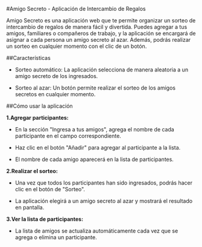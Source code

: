 #Amigo Secreto - Aplicación de Intercambio de Regalos

Amigo Secreto es una aplicación web que te permite organizar un sorteo de intercambio de regalos de manera fácil y divertida. Puedes agregar a tus amigos, familiares o compañeros de trabajo, y la aplicación se encargará de asignar a cada persona un amigo secreto al azar. Además, podrás realizar un sorteo en cualquier momento con el clic de un botón.

##Características

- Sorteo automático: La aplicación selecciona de manera aleatoria a un amigo secreto de los ingresados.

- Sorteo al azar: Un botón permite realizar el sorteo de los amigos secretos en cualquier momento.


##Cómo usar la aplicación

**1.Agregar participantes:**

- En la sección "Ingresa a tus amigos", agrega el nombre de cada participante en el campo correspondiente.

- Haz clic en el botón "Añadir" para agregar al participante a la lista.

- El nombre de cada amigo aparecerá en la lista de participantes.

**2.Realizar el sorteo:**

- Una vez que todos los participantes han sido ingresados, podrás hacer clic en el botón de "Sorteo".

- La aplicación elegirá a un amigo secreto al azar y mostrará el resultado en pantalla.

**3.Ver la lista de participantes:**

- La lista de amigos se actualiza automáticamente cada vez que se agrega o elimina un participante.
